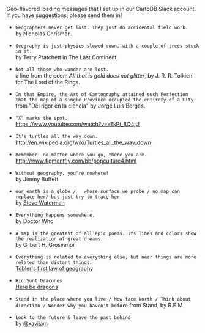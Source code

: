 
Geo-flavored loading messages that I set up in our CartoDB Slack account. If you have suggestions, please send them in!

* `Geographers never get lost. They just do accidental field work.`   
by Nicholas Chrisman.

* `Geography is just physics slowed down, with a couple of trees stuck in it.`  
by Terry Pratchett in The Last Continent.

* `Not all those who wander are lost.`  
a line from the poem *All that is gold does not glitter*, by J. R. R. Tolkien for The Lord of the Rings.

* `In that Empire, the Art of Cartography attained such Perfection that the map of a single Province occupied the entirety of a City.`  
from "Del rigor en la ciencia" by Jorge Luis Borges.

* `"X" marks the spot.`  
https://www.youtube.com/watch?v=eTsPt_8Q4jU

* `It's turtles all the way down.`  
http://en.wikipedia.org/wiki/Turtles_all_the_way_down

* `Remember: no matter where you go, there you are.`  
http://www.figmentfly.com/bb/popculture4.html

* `Without geography, you're nowhere!`  
by Jimmy Buffett	

* `our earth is a globe /  
whose surface we probe /
no map can replace her/
but just try to trace her`     
by [Steve Waterman](http://www.watermanpolyhedron.com/worldmap.html)
 
* `Everything happens somewhere.`  
by Doctor Who

* `A map is the greatest of all epic poems. Its lines and colors show the realization of great dreams.`  
by Gilbert H. Grosvenor

* `Everything is related to everything else, but near things are more related than distant things.`  
[Tobler's first law of geography](http://en.wikipedia.org/wiki/Tobler's_first_law_of_geography)

* `Hic Sunt Dracones`   
[Here be dragons](http://en.wikipedia.org/wiki/Here_be_dragons)

* `Stand in the place where you live / Now face North / Think about direction / Wonder why you haven't before` 
from Stand, by R.E.M

* `Look to the future & leave the past behind`  
by [@xavijam](https://github.com/xavijam)
